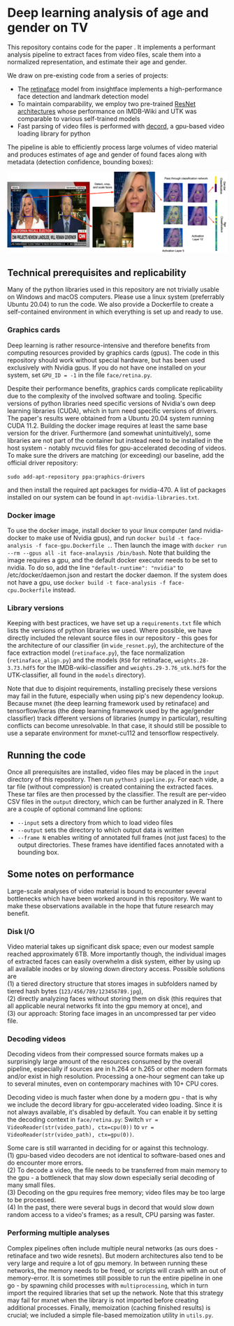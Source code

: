 # Deep learning analysis of age and gender on TV
This repository contains code for the paper <TBD>.
It implements a performant analysis pipeline to extract faces from video files, scale them into a normalized representation, and estimate their age and gender.

We draw on pre-existing code from a series of projects:
- The [retinaface](https://github.com/deepinsight/insightface) model from insightface implements a high-performance face detection and landmark detection model
- To maintain comparability, we employ two pre-trained [ResNet architectures](https://github.com/yu4u/age-gender-estimation) whose performance on IMDB-Wiki and UTK was comparable to various self-trained models
- Fast parsing of video files is performed with [decord](https://github.com/dmlc/decord), a gpu-based video loading library for python

The pipeline is able to efficiently process large volumes of video material and produces estimates of age and gender of found faces along with metadata (detection confidence, bounding boxes):

![Pipeline Visualization](diagnosis/cnns-visualization.png)

## Technical prerequisites and replicability
Many of the python libraries used in this repository are not trivially usable on Windows and macOS computers. Please use a linux system (preferrably Ubuntu 20.04) to run the code. We also provide a Dockerfile to create a self-contained environment in which everything is set up and ready to use.

### Graphics cards
Deep learning is rather resource-intensive and therefore benefits from computing resources provided by graphics cards (gpus). The code in this repository should work without special hardware, but has been used exclusively with Nvidia gpus. If you do not have one installed on your system, set `GPU_ID = -1` in the file `face/retina.py`.

Despite their performance benefits, graphics cards complicate replicability due to the complexity of the involved software and tooling. Specific versions of python libraries need specific versions of Nvidia's own deep learning libraries (CUDA), which in turn need specific versions of drivers. The paper's results were obtained from a Ubuntu 20.04 system running CUDA 11.2. Building the docker image requires at least the same base version for the driver. Furthermore (and somewhat unintuitively), some libraries are not part of the container but instead need to be installed in the host system - notably nvcuvid files for gpu-accelerated decoding of videos. To make sure the drivers are matching (or exceeding) our baseline, add the official driver repository:

`sudo add-apt-repository ppa:graphics-drivers`

and then install the required apt packages for nvidia-470. A list of packages installed on our system can be found in `apt-nvidia-libraries.txt`.

### Docker image
To use the docker image, install docker to your linux computer (and nvidia-docker to make use of Nvidia gpus), and run `docker build -t face-analysis -f face-gpu.Dockerfile .`. Then launch the image with `docker run --rm --gpus all -it face-analaysis /bin/bash`. Note that building the image requires a gpu, and the default docker executor needs to be set to nvidia. To do so, add the line `"default-runtime": "nvidia"` to /etc/docker/daemon.json and restart the docker daemon. If the system does not have a gpu, use `docker build -t face-analysis -f face-cpu.Dockerfile` instead.

### Library versions
Keeping with best practices, we have set up a `requirements.txt` file which lists the versions of python libraries we used. Where possible, we have directly included the relevant source files in our repository - this goes for the architecture of our classifier (in `wide_resnet.py`), the architecture of the face extraction model (`retinaface.py`), the face normalization (`retinaface_align.py`) and the models (`R50` for retinaface, `weights.28-3.73.hdf5` for the IMDB-wiki-classifier and `weights.29-3.76_utk.hdf5` for the UTK-classifier, all found in the `models` directory).

Note that due to disjoint requirements, installing precisely these versions may fail in the future, especially when using pip's new dependency lookup. Because mxnet (the deep learning framework used by retinaface) and tensorflow/keras (the deep learning framework used by the age/gender classifier) track different versions of libraries (numpy in particular), resulting conflicts can become unresolvable. In that case, it should still be possible to use a separate environment for mxnet-cu112 and tensorflow respectively.

## Running the code
Once all prerequisites are installed, video files may be placed in the `input` directory of this repository. Then run `python3 pipeline.py`. For each vide, a tar file (without compression) is created containing the extracted faces. These tar files are then processed by the classifier. The result are per-video CSV files in the `output` directory, which can be further analyzed in R. There are a couple of optional command line options:

- `--input` sets a directory from which to load video files
- `--output` sets the directory to which output data is written
- `--frame N` enables writing of annotated full frames (not just faces) to the output directories. These frames have identified faces annotated with a bounding box.

## Some notes on performance
Large-scale analyses of video material is bound to encounter several bottlenecks which have been worked around in this repository. We want to make these observations available in the hope that future research may benefit.

### Disk I/O
Video material takes up significant disk space; even our modest sample reached approximately 6TB. More importantly though, the individual images of extracted faces can easily overwhelm a disk system, either by using up all available inodes or by slowing down directory access. Possible solutions are  
(1) a tiered directory structure that stores images in subfolders named by tiered hash bytes (`123/456/789/123456789.jpg`),  
(2) directly analyzing faces without storing them on disk (this requires that all applicable neural networks fit into the gpu memory at once), and  
(3) our approach: Storing face images in an uncompressed tar per video file.

### Decoding videos
Decoding videos from their compressed source formats makes up a surprisingly large amount of the resources consumed by the overall pipeline, especially if sources are in h.264 or h.265 or other modern formats and/or exist in high resolution. Processing a one-hour segment can take up to several minutes, even on contemporary machines with 10+ CPU cores.

Decoding video is much faster when done by a modern gpu - that is why we include the decord library for gpu-accelerated video loading. Since it is not always available, it's disabled by default. You can enable it by setting the decoding context in `face/retina.py`:
Switch `vr = VideoReader(str(video_path), ctx=cpu(0))` to  `vr = VideoReader(str(video_path), ctx=gpu(0))`.

Some care is still warranted in deciding for or against this technology.  
(1) gpu-based video decoders are not identical to software-based ones and do encounter more errors.  
(2) To decode a video, the file needs to be transferred from main memory to the gpu - a bottleneck that may slow down especially serial decoding of many small files.  
(3) Decoding on the gpu requires free memory; video files may be too large to be processed.  
(4) In the past, there were several bugs in decord that would slow down random access to a video's frames; as a result, CPU parsing was faster.

### Performing multiple analyses
Complex pipelines often include multiple neural networks (as ours does - retinaface and two wide resnets). But modern architectures also tend to be very large and require a lot of gpu memory. In between running these networks, the memory needs to be freed, or scripts will crash with an out of memory-error. It is sometimes still possible to run the entire pipeline in one go - by spawning child processes with `multiprocessing`, which in turn import the required libraries that set up the network. Note that this strategy may fail for mxnet when the library is not imported before creating additional processes.
Finally, memoization (caching finished results) is crucial; we included a simple file-based memoization utility in `utils.py`.

